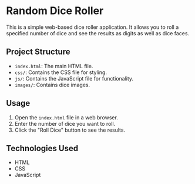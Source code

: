 # Random Dice Roller

This is a simple web-based dice roller application. It allows you to roll a specified number of dice and see the results as digits as well as dice faces.

## Project Structure

- `index.html`: The main HTML file.
- `css/`: Contains the CSS file for styling.
- `js/`: Contains the JavaScript file for functionality.
- `images/`: Contains dice images.

## Usage

1. Open the `index.html` file in a web browser.
2. Enter the number of dice you want to roll.
3. Click the "Roll Dice" button to see the results.

## Technologies Used

- HTML
- CSS
- JavaScript
